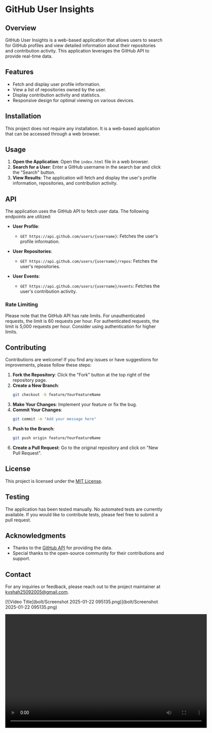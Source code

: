 # GitHub User Insights

## Overview
GitHub User Insights is a web-based application that allows users to search for GitHub profiles and view detailed information about their repositories and contribution activity. This application leverages the GitHub API to provide real-time data.

## Features
- Fetch and display user profile information.
- View a list of repositories owned by the user.
- Display contribution activity and statistics.
- Responsive design for optimal viewing on various devices.

## Installation
This project does not require any installation. It is a web-based application that can be accessed through a web browser.

## Usage
1. **Open the Application**: Open the `index.html` file in a web browser.
2. **Search for a User**: Enter a GitHub username in the search bar and click the "Search" button.
3. **View Results**: The application will fetch and display the user's profile information, repositories, and contribution activity.

## API
The application uses the GitHub API to fetch user data. The following endpoints are utilized:

- **User Profile**: 
  - `GET https://api.github.com/users/{username}`: Fetches the user's profile information.
  
- **User Repositories**: 
  - `GET https://api.github.com/users/{username}/repos`: Fetches the user's repositories.
  
- **User Events**: 
  - `GET https://api.github.com/users/{username}/events`: Fetches the user's contribution activity.

### Rate Limiting
Please note that the GitHub API has rate limits. For unauthenticated requests, the limit is 60 requests per hour. For authenticated requests, the limit is 5,000 requests per hour. Consider using authentication for higher limits.

## Contributing
Contributions are welcome! If you find any issues or have suggestions for improvements, please follow these steps:

1. **Fork the Repository**: Click the "Fork" button at the top right of the repository page.
2. **Create a New Branch**: 
   ```bash
   git checkout -b feature/YourFeatureName
   ```
3. **Make Your Changes**: Implement your feature or fix the bug.
4. **Commit Your Changes**: 
   ```bash
   git commit -m "Add your message here"
   ```
5. **Push to the Branch**: 
   ```bash
   git push origin feature/YourFeatureName
   ```
6. **Create a Pull Request**: Go to the original repository and click on "New Pull Request".

## License
This project is licensed under the [MIT License](LICENSE).

## Testing
The application has been tested manually. No automated tests are currently available. If you would like to contribute tests, please feel free to submit a pull request.

## Acknowledgments
- Thanks to the [GitHub API](https://docs.github.com/en/rest) for providing the data.
- Special thanks to the open-source community for their contributions and support.

## Contact
For any inquiries or feedback, please reach out to the project maintainer at [kvshah25092005@gmail.com](mailto:kvshah25092005@gmail.com).

[![Video Title](bolt/Screenshot 2025-01-22 095135.png)](bolt/Screenshot 2025-01-22 095135.png)

<video width="640" height="360" controls>
  <source src="https://dl.dropboxusercontent.com/scl/fi/48n4yqhotjx48th4ihysm/GIT.mp4?rlkey=9kgn369c6lv4b365mr1penqnx&st=dwli136m&dl=0&raw=1" type="video/mp4">
  Your browser does not support the video tag.
</video>
